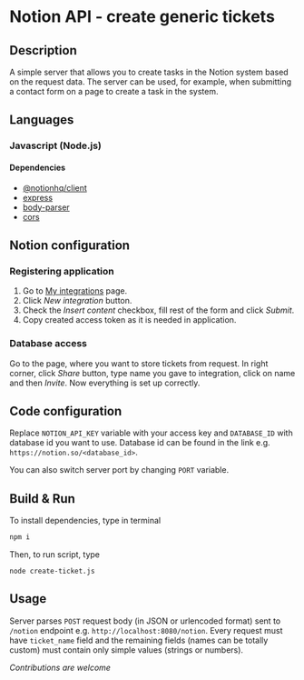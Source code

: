 # Notion API - create generic tickets
## Description
A simple server that allows you to create tasks 
in the Notion system based on the request data. 
The server can be used, for example, when submitting 
a contact form on a page to create a task in the system.
## Languages
### Javascript (Node.js)
#### Dependencies
- [@notionhq/client](https://www.npmjs.com/package/@notionhq/client)
- [express](https://www.npmjs.com/package/express)
- [body-parser](https://www.npmjs.com/package/body-parser)
- [cors](https://www.npmjs.com/package/cors)


## Notion configuration
### Registering application
1. Go to [My integrations](https://www.notion.so/my-integrations) page.
2. Click _New integration_ button.
3. Check the _Insert content_ checkbox, fill rest of the form and click _Submit_.
4. Copy created access token as it is needed in application.

### Database access
Go to the page, where you want to store tickets from request. In right corner, 
click _Share_ button, type name you gave to integration, click on name and then _Invite_. Now everything is 
set up correctly.

## Code configuration
Replace `NOTION_API_KEY` variable with your access key and `DATABASE_ID` with
database id you want to use. Database id can be found in the link e.g. `https://notion.so/<database_id>`.

You can also switch server port by changing `PORT` variable. 

## Build & Run
To install dependencies, type in terminal
```bash
npm i
```

Then, to run script, type
```shell
node create-ticket.js
```

## Usage
Server parses `POST` request body (in JSON or urlencoded format) sent to `/notion` endpoint e.g. 
`http://localhost:8080/notion`. Every request must have `ticket_name` field
and the remaining fields (names can be totally custom) must contain only simple values (strings or numbers).

_Contributions are welcome_
